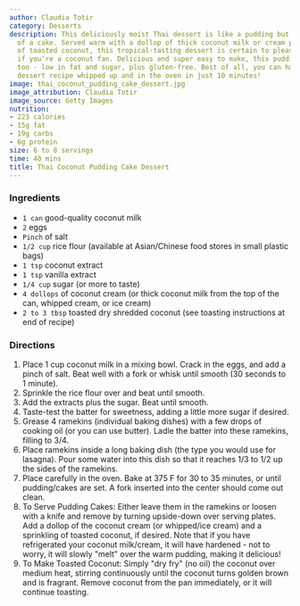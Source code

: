 ```yaml
---
author: Claudia Totir
category: Desserts
description: This deliciously moist Thai dessert is like a pudding but with the consistency
  of a cake. Served warm with a dollop of thick coconut milk or cream plus a sprinkling
  of toasted coconut, this tropical-tasting dessert is certain to please, especially
  if you're a coconut fan. Delicious and super easy to make, this pudding is healthy
  too - low in fat and sugar, plus gluten-free. Best of all, you can have this easy
  dessert recipe whipped up and in the oven in just 10 minutes!
image: thai_coconut_pudding_cake_dessert.jpg
image_attribution: Claudia Totir
image_source: Getty Images
nutrition:
- 223 calories
- 15g fat
- 19g carbs
- 6g protein
size: 6 to 8 servings
time: 40 mins
title: Thai Coconut Pudding Cake Dessert
---
```

### Ingredients

* `1 can` good-quality coconut milk
* `2` eggs
* `Pinch` of salt
* `1/2 cup` rice flour (available at Asian/Chinese food stores in small plastic bags)
* `1 tsp` coconut extract
* `1 tsp` vanilla extract
* `1/4 cup` sugar (or more to taste)
* `4 dollops` of coconut cream (or thick coconut milk from the top of the can, whipped cream, or ice cream)
* `2 to 3 tbsp` toasted dry shredded coconut (see toasting instructions at end of recipe)

### Directions

1. Place 1 cup coconut milk in a mixing bowl. Crack in the eggs, and add a pinch of salt. Beat well with a fork or whisk until smooth (30 seconds to 1 minute).
2. Sprinkle the rice flour over and beat until smooth.
3. Add the extracts plus the sugar. Beat until smooth.
4. Taste-test the batter for sweetness, adding a little more sugar if desired.
5. Grease 4 ramekins (individual baking dishes) with a few drops of cooking oil (or you can use butter). Ladle the batter into these ramekins, filling to 3/4.
6. Place ramekins inside a long baking dish (the type you would use for lasagna). Pour some water into this dish so that it reaches 1/3 to 1/2 up the sides of the ramekins.
7. Place carefully in the oven. Bake at 375 F for 30 to 35 minutes, or until pudding/cakes are set. A fork inserted into the center should come out clean.
8. To Serve Pudding Cakes: Either leave them in the ramekins or loosen with a knife and remove by turning upside-down over serving plates. Add a dollop of the coconut cream (or whipped/ice cream) and a sprinkling of toasted coconut, if desired. Note that if you have refrigerated your coconut milk/cream, it will have hardened - not to worry, it will slowly "melt" over the warm pudding, making it delicious!
9. To Make Toasted Coconut: Simply "dry fry" (no oil) the coconut over medium heat, stirring continuously until the coconut turns golden brown and is fragrant. Remove coconut from the pan immediately, or it will continue toasting.